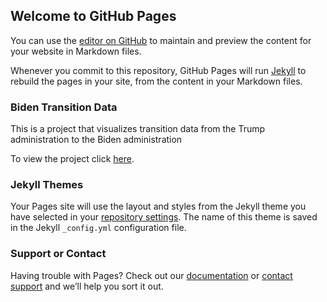 ## Welcome to GitHub Pages

You can use the [editor on GitHub](https://github.com/ggarberich/ggarberich.github.io/edit/main/README.md) to maintain and preview the content for your website in Markdown files.

Whenever you commit to this repository, GitHub Pages will run [Jekyll](https://jekyllrb.com/) to rebuild the pages in your site, from the content in your Markdown files.

### Biden Transition Data 

This is a project that visualizes transition data from the Trump administration to the Biden administration 

To view the project click [here](https://ggarberich.github.io/Biden%20Transition%20Data%20/).

### Jekyll Themes

Your Pages site will use the layout and styles from the Jekyll theme you have selected in your [repository settings](https://github.com/ggarberich/ggarberich.github.io/settings). The name of this theme is saved in the Jekyll `_config.yml` configuration file.

### Support or Contact

Having trouble with Pages? Check out our [documentation](https://docs.github.com/categories/github-pages-basics/) or [contact support](https://github.com/contact) and we’ll help you sort it out.
